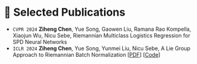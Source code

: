 # 📝 Selected Publications 
- ``CVPR 2024`` **Ziheng Chen**, Yue Song, Gaowen Liu, Ramana Rao Kompella, Xiaojun Wu, Nicu Sebe, Riemannian Multiclass Logistics Regression for SPD Neural Networks
- ``ICLR 2024`` **Ziheng Chen**, Yue Song, Yunmei Liu, Nicu Sebe, A Lie Group Approach to Riemannian Batch Normalization [[PDF](https://openreview.net/pdf?id=okYdj8Ysru)] [[Code](https://github.com/GitZH-Chen/LieBN)]
